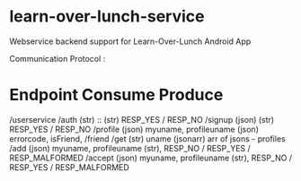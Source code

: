 learn-over-lunch-service
========================

Webservice backend support for Learn-Over-Lunch Android App

Communication Protocol :

Endpoint		Consume					Produce
=================================================================================================
/userservice
	/auth		(str) <uname>::<passwd>			(str) RESP_YES / RESP_NO
	/signup		(json) <full profile>			(str) RESP_YES / RESP_NO
	/profile	(json) myuname, profileuname		(json) errorcode, isFriend, <full profile>
	/friend
		/get	(str) uname				(jsonarr) arr of jsons - profiles
		/add	(json) myuname, profileuname		(str), RESP_NO / RESP_YES / RESP_MALFORMED
		/accept	(json) myuname, profileuname		(str), RESP_NO / RESP_YES / RESP_MALFORMED
